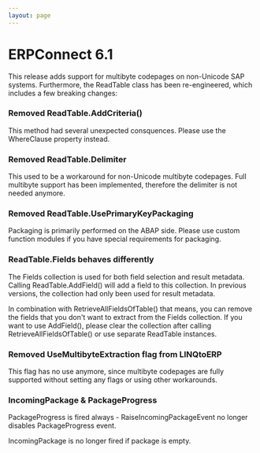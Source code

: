 ```yaml
---
layout: page
---
```


# ERPConnect 6.1

This release adds support for multibyte codepages on non-Unicode SAP systems.
Furthermore, the ReadTable class has been re-engineered, which includes a few breaking changes:

### Removed ReadTable.AddCriteria()
This method had several unexpected consquences. Please use the WhereClause property instead.

### Removed ReadTable.Delimiter
This used to be a workaround for non-Unicode multibyte codepages. Full multibyte support has been implemented, therefore the delimiter is not needed anymore.

### Removed ReadTable.UsePrimaryKeyPackaging
Packaging is primarily performed on the ABAP side. Please use custom function modules if you have special requirements for packaging.

### ReadTable.Fields behaves differently
The Fields collection is used for both field selection and result metadata. Calling ReadTable.AddField() will add a field to this collection. In previous versions, the collection had only been used for result metadata.

In combination with RetrieveAllFieldsOfTable() that means, you can remove the fields that you don't want to extract from the Fields collection. If you want to use AddField(), please clear the collection after calling RetrieveAllFieldsOfTable() or use separate ReadTable instances.

### Removed UseMultibyteExtraction flag from LINQtoERP
This flag has no use anymore, since multibyte codepages are fully supported without setting any flags or using other workarounds.

### IncomingPackage & PackageProgress
PackageProgress is fired always - RaiseIncomingPackageEvent no longer disables PackageProgress event.

IncomingPackage is no longer fired  if package is empty.